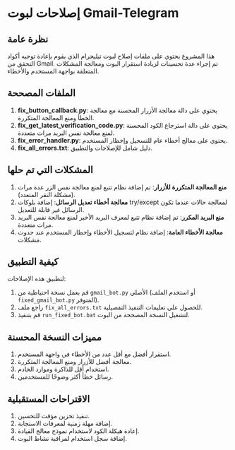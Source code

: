 # إصلاحات لبوت Gmail-Telegram 

## نظرة عامة

هذا المشروع يحتوي على ملفات إصلاح لبوت تيليجرام الذي يقوم بإعادة توجيه أكواد التحقق من Gmail. تم إجراء عدة تحسينات لزيادة استقرار البوت ومعالجة المشكلات المتعلقة بواجهة المستخدم والأخطاء.

## الملفات المصححة

1. **fix_button_callback.py**: يحتوي على دالة معالجة الأزرار المحسنة مع معالجة الخطأ ومنع المعالجة المتكررة.
2. **fix_get_latest_verification_code.py**: يحتوي على دالة استرجاع الكود المحسنة لمنع معالجة نفس البريد مرات متعددة.
3. **fix_error_handler.py**: يحتوي على معالج أخطاء عام للتسجيل وإخطار المستخدم.
4. **fix_all_errors.txt**: دليل شامل للإصلاحات والتطبيق.

## المشكلات التي تم حلها

1. **منع المعالجة المتكررة للأزرار**: تم إضافة نظام تتبع لمنع معالجة نفس الزر عدة مرات (مشكلة النقر المتعدد).
2. **معالجة أخطاء تعديل الرسائل**: إضافة بلوكات try/except لمعالجة حالات عندما تكون الرسائل غير قابلة للتعديل.
3. **منع البريد المكرر**: تم إضافة نظام تتبع لمعرف البريد الأخير لمنع معالجة نفس البريد مرات متعددة.
4. **معالجة الأخطاء العامة**: إضافة نظام لتسجيل الأخطاء وإخطار المستخدم عند حدوث مشكلات.

## كيفية التطبيق

لتطبيق هذه الإصلاحات:

1. قم بعمل نسخة احتياطية من `gmail_bot.py` الأصلي (أو استخدم الملف `fixed_gmail_bot.py` المتوفر).
2. راجع ملف `fix_all_errors.txt` للحصول على تعليمات التنفيذ التفصيلية.
3. قم بتنفيذ `run_fixed_bot.bat` لتشغيل النسخة المصححة من البوت.

## مميزات النسخة المحسنة

1. استقرار أفضل مع أقل عدد من الأخطاء في واجهة المستخدم.
2. معالجة أفضل للأزرار ومنع المعالجة المتكررة.
3. استخدام أقل للذاكرة وموارد الخادم.
4. رسائل خطأ أكثر وضوحًا للمستخدمين.

## الاقتراحات المستقبلية

1. تنفيذ تخزين مؤقت للتحسين.
2. إضافة مهلة زمنية لمعرفات الاستجابة.
3. إعادة هيكلة الكود لاستخدام نموذج معالج القيادة.
4. إضافة سجل استخدام لمراقبة نشاط البوت. 